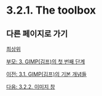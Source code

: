 # 3.2.1. The toolbox



## 다른 페이지로 가기
[최상위](./00-home.md)

[부모: 3. GIMP(김프)의 첫 번째 단계](./03-00-first-step-with-gimp.md)

[이전: 3.1. GIMP(김프)의 기본 개념들](./03-01-basic-concepts.md)

[다음: 3.2.2. 이미지 창](./03-02-02-image-window.md)
